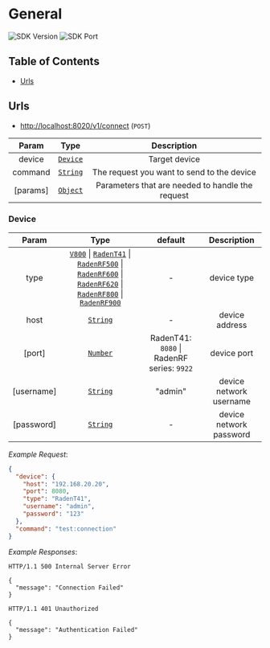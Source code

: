 # General

![SDK Version](https://img.shields.io/badge/SDK%20Version-v1-brightgreen.svg)
![SDK Port](https://img.shields.io/badge/SDK%20Port-8020-brightgreen.svg)

## Table of Contents <!-- omit in toc -->

- [Urls](#urls)

## Urls

- <http://localhost:8020/v1/connect> (`POST`)

| Param | Type | Description |
|:-----:|:----:|:-----------:|
| device | [`Device`](#device) | Target device |
| command | [`String`](string) | The request you want to send to the device |
| [params] | [`Object`](object) | Parameters that are needed to handle the request |

### Device <!-- omit in toc -->

| Param | Type | default | Description |
|:-----:|:----:|:-------:|:-----------:|
| type | [`V800`](drivers/v800/README.md) \| [`RadenT41`](drivers/raden-t41/README.md) \| [`RadenRF500`](drivers/raden-rf500/README.md) \| [`RadenRF600`](drivers/raden-rf600/README.md) \| [`RadenRF620`](drivers/raden-rf620/README.md) \| [`RadenRF800`](drivers/raden-rf800/README.md) \| [`RadenRF900`](drivers/raden-rf900/README.md) | - | device type |
| host | [`String`](string) | - | device address |
| [port] | [`Number`](number) | RadenT41: `8080` \| RadenRF series: `9922` | device port |
| [username] | [`String`](string) | "admin" | device network username |
| [password] | [`String`](string) | - | device network password |

*Example Request*:

```json
{
  "device": {
    "host": "192.168.20.20",
    "port": 8080,
    "type": "RadenT41",
    "username": "admin",
    "password": "123"
  },
  "command": "test:connection"
}
```

*Example Responses*:

```http
HTTP/1.1 500 Internal Server Error

{
  "message": "Connection Failed"
}
```

```http
HTTP/1.1 401 Unauthorized

{
  "message": "Authentication Failed"
}
```

[string]: https://developer.mozilla.org/en-US/docs/Web/JavaScript/Reference/Global_Objects/String
[number]: https://developer.mozilla.org/en-US/docs/Web/JavaScript/Reference/Global_Objects/Number
[object]: https://developer.mozilla.org/en-US/docs/Web/JavaScript/Reference/Global_Objects/Object
